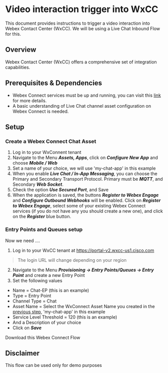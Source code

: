 # Video interaction trigger into WxCC
This document provides instructions to trigger a video interaction into Webex Contact Center (WxCC). We will be using a Live Chat Inbound Flow for this.

## Overview
Webex Contact Center (WxCC) offers a comprehensive set of integration capabilities.
 
## Prerequisites & Dependencies
- Webex Connect services must be up and running, you can visit this [link](https://help.webex.com/en-us/article/nee1mb6/Get-started-with-Webex-Contact-Center#Cisco_Task_in_List_GUI.dita_d7731baf-98fb-4a45-8f75-30984a38fa75) for more details.
- A basic understanding of Live Chat channel asset configuration on Webex Connect is needed.


## Setup

### Create a Webex Connect Chat Asset

1. Log in to your WxConnent tenant
2. Navigate to the Menu **_Assets, Apps_**, click on **_Configure New App_** and choose **_Mobile / Web_**
3. Set a name of your choice, we will use 'my-chat-app' in this example
4. When you enable **_Live Chat / In-App Messaging_**, you can choose the Primary and Secondary Transport Protocol. Primary must be **_MQTT_**, and Secondary **_Web Socket_**.
5. Check the option **_Use Secured Port_**, and Save
6. When the application is saved, the buttons **_Register to Webex Engage_** and **_Configure Outbound Webhooks_** will be enabled. Click on **_Register to Webex Engage_**, select some of your existing Webex Connect services (if you do not have any you should create a new one), and click on the **_Register_** blue button.

### Entry Points and Queues setup
Now we need ....
1. Log in to your WxCC tenant at https://portal-v2.wxcc-us1.cisco.com
> The login URL will change depending on your region
2. Navigate to the Menu **_Provisioning -> Entry Points/Queues -> Entry Point_** and create a new Entry Point
3. Set the following values
- Name = Chat-EP (this is an example)
- Type = Entry Point
- Channel Type = Chat
- Asset Name = Select the WxConnect Asset Name you created in the [previous step](https://github.com/wxsd-sales/video-for-wxcc/blob/main/README.md#create-a-webex-connect-chat-asset), 'my-chat-app' in this example
- Service Level Threshold = 120 (this is an example)
- And a Description of your choice
- Click on **_Save_**





 
 Download this Webex Connect Flow

 ## Disclaimer
 This flow can be used only for demo purposes
